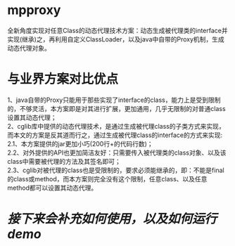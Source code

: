 # mpproxy
全新角度实现对任意Class的动态代理技术方案：动态生成被代理类的interface并实现(继承)之，再利用自定义ClassLoader，以及java中自带的Proxy机制，生成动态代理对象。    
# 与业界方案对比优点             
1、java自带的Proxy只能用于那些实现了interface的class，能力上是受到限制的，不够灵活，本方案即是对其进行扩展，更加通用，几乎无限制的对普通class设置其动态代理；     
2、cglib库中提供的动态代理技术，是通过生成被代理class的子类方式来实现，而本文的方案是反其道而行之，通过生成被代理class的interface的方式来实现:     
2.1、本方案提供的jar更加小巧(200行+的代码行数)；     
2.2、对外提供的API也更加简洁友好：只需要传入被代理类的class对象、以及该class中需要被代理的方法及其签名即可；         
2.3、cglib对被代理的class也是受限制的，要求必须能继承的，即：不能是final的class或method，而本方案则完全没有这个限制，任意class、以及任意method都可以设置其动态代理。
      
# ***接下来会补充如何使用，以及如何运行demo***     
